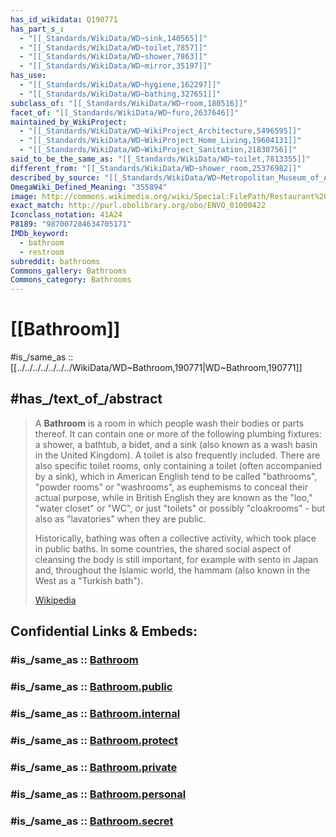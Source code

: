 ```yaml
---
has_id_wikidata: Q190771
has_part_s_:
  - "[[_Standards/WikiData/WD~sink,140565]]"
  - "[[_Standards/WikiData/WD~toilet,7857]]"
  - "[[_Standards/WikiData/WD~shower,7863]]"
  - "[[_Standards/WikiData/WD~mirror,35197]]"
has_use:
  - "[[_Standards/WikiData/WD~hygiene,162297]]"
  - "[[_Standards/WikiData/WD~bathing,327651]]"
subclass_of: "[[_Standards/WikiData/WD~room,180516]]"
facet_of: "[[_Standards/WikiData/WD~furo,2637646]]"
maintained_by_WikiProject:
  - "[[_Standards/WikiData/WD~WikiProject_Architecture,5496595]]"
  - "[[_Standards/WikiData/WD~WikiProject_Home_Living,19604131]]"
  - "[[_Standards/WikiData/WD~WikiProject_Sanitation,21830756]]"
said_to_be_the_same_as: "[[_Standards/WikiData/WD~toilet,7813355]]"
different_from: "[[_Standards/WikiData/WD~shower_room,25376982]]"
described_by_source: "[[_Standards/WikiData/WD~Metropolitan_Museum_of_Art_Tagging_Vocabulary,106727050]]"
OmegaWiki_Defined_Meaning: "355894"
image: http://commons.wikimedia.org/wiki/Special:FilePath/Restaurant%20bathroom%20with%20two-way%20mirror.jpg
exact_match: http://purl.obolibrary.org/obo/ENVO_01000422
Iconclass_notation: 41A24
P8189: "987007284634705171"
IMDb_keyword:
  - bathroom
  - restroom
subreddit: bathrooms
Commons_gallery: Bathrooms
Commons_category: Bathrooms
---
```


# [[Bathroom]] 

#is_/same_as :: [[../../../../../../../WikiData/WD~Bathroom,190771|WD~Bathroom,190771]] 

## #has_/text_of_/abstract 

> A **Bathroom** is a room in which people wash their bodies or parts thereof. It can contain one or more of the following plumbing fixtures: a shower, a bathtub, a bidet, and a sink (also known as a wash basin in the United Kingdom). A toilet is also frequently included. There are also specific toilet rooms, only containing a toilet (often accompanied by a sink), which in American English tend to be called "bathrooms", "powder rooms" or "washrooms", as euphemisms to conceal their actual purpose, while in British English they are known as the "loo," "water closet" or "WC", or just "toilets" or possibly "cloakrooms" - but also as "lavatories" when they are public.
>
> Historically, bathing was often a collective activity, which took place in public baths. In some countries, the shared social aspect of cleansing the body is still important, for example with sento in Japan and, throughout the Islamic world, the hammam (also known in the West as a "Turkish bath").
>
> [Wikipedia](https://en.wikipedia.org/wiki/Bathroom) 


## Confidential Links & Embeds: 

### #is_/same_as :: [Bathroom](Bathroom.md) 

### #is_/same_as :: [Bathroom.public](/_public/Technology/Construction/Building/House/Apartment/Bathroom.public.md) 

### #is_/same_as :: [Bathroom.internal](/_internal/Technology/Construction/Building/House/Apartment/Bathroom.internal.md) 

### #is_/same_as :: [Bathroom.protect](/_protect/Technology/Construction/Building/House/Apartment/Bathroom.protect.md) 

### #is_/same_as :: [Bathroom.private](/_private/Technology/Construction/Building/House/Apartment/Bathroom.private.md) 

### #is_/same_as :: [Bathroom.personal](/_personal/Technology/Construction/Building/House/Apartment/Bathroom.personal.md) 

### #is_/same_as :: [Bathroom.secret](/_secret/Technology/Construction/Building/House/Apartment/Bathroom.secret.md)

